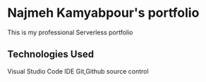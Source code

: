 # Najmeh Kamyabpour's portfolio
This is my professional Serverless portfolio 

## Technologies Used
Visual Studio Code IDE
Git,Github source control

